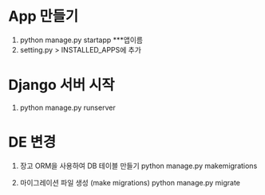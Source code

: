 # App 만들기
1. python manage.py startapp ***앱이름
2. setting.py > INSTALLED_APPS에 추가


# Django 서버 시작
1. python manage.py runserver


# DE 변경
1. 장고 ORM을 사용하여 DB 테이블 만들기
python manage.py makemigrations 

2. 마이그레이션 파일 생성 (make migrations)
python manage.py migrate
